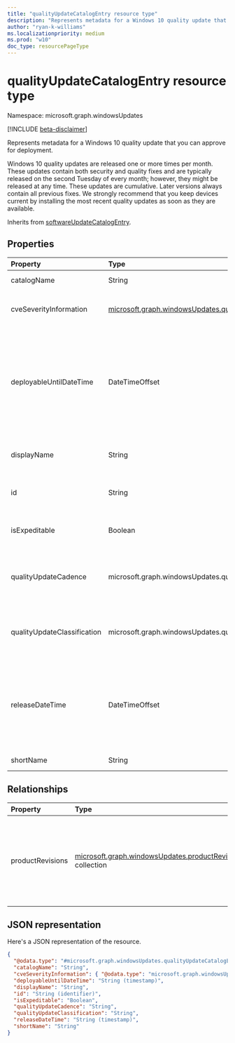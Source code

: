 ```yaml
---
title: "qualityUpdateCatalogEntry resource type"
description: "Represents metadata for a Windows 10 quality update that you can approve for deployment."
author: "ryan-k-williams"
ms.localizationpriority: medium
ms.prod: "w10"
doc_type: resourcePageType
---
```


# qualityUpdateCatalogEntry resource type

Namespace: microsoft.graph.windowsUpdates

[!INCLUDE [beta-disclaimer](../../includes/beta-disclaimer.md)]

Represents metadata for a Windows 10 quality update that you can approve for deployment.

Windows 10 quality updates are released one or more times per month. These updates contain both security and quality fixes and are typically released on the second Tuesday of every month; however, they might be released at any time. These updates are cumulative. Later versions always contain all previous fixes. We strongly recommend that you keep devices current by installing the most recent quality updates as soon as they are available.

Inherits from [softwareUpdateCatalogEntry](../resources/windowsupdates-softwareupdatecatalogentry.md).

## Properties

|Property|Type|Description|
|:---|:---|:---|
|catalogName|String|The catalog name of the content. Read-only.|
|cveSeverityInformation|[microsoft.graph.windowsUpdates.qualityUpdateCveSeverityInformation](../resources/windowsupdates-qualityupdatecveseverityinformation.md)|Severity information of the Common Vulnerabilities and Exposures associated with the content.|
|deployableUntilDateTime|DateTimeOffset|The date on which the content is no longer available for deployment using the service. The Timestamp type represents date and time information using ISO 8601 format and is always in UTC time. For example, midnight UTC on Jan 1, 2014 is `2014-01-01T00:00:00Z`. Read-only. Inherited from [softwareUpdateCatalogEntry](../resources/windowsupdates-softwareupdatecatalogentry.md).|
|displayName|String|The display name of the content. Read-only. Inherited from [softwareUpdateCatalogEntry](../resources/windowsupdates-softwareupdatecatalogentry.md).|
|id|String|The unique identifier for the catalog entry. Read-only. Inherited from [softwareUpdateCatalogEntry](../resources/windowsupdates-softwareupdatecatalogentry.md).|
|isExpeditable|Boolean|Indicates whether the content can be deployed as an expedited quality update. Read-only.|
|qualityUpdateCadence|microsoft.graph.windowsUpdates.qualityUpdateCadence|The publishing cadence of the quality update. Possible values are: `monthly`, `outOfBand`, `unknownFutureValue`. Read-only.|
|qualityUpdateClassification|microsoft.graph.windowsUpdates.qualityUpdateClassification|The classification on the quality update. Possible values are: `all`, `security`, `nonSecurity`, `unknownFutureValue`. Read-only.|
|releaseDateTime|DateTimeOffset|The release date of the content. The Timestamp type represents date and time information using ISO 8601 format and is always in UTC time. For example, midnight UTC on Jan 1, 2014 is `2014-01-01T00:00:00Z`. Read-only. Inherited from [softwareUpdateCatalogEntry](../resources/windowsupdates-softwareupdatecatalogentry.md).|
|shortName|String|The short name of the content. Read-only.|

## Relationships

|Property|Type|Description|
|:---|:---|:---|
|productRevisions|[microsoft.graph.windowsUpdates.productRevision](../resources/windowsupdates-productrevision.md) collection|The operating system product revisions that are released as part of this quality update.|

## JSON representation

Here's a JSON representation of the resource.
<!-- {
  "blockType": "resource",
  "keyProperty": "id",
  "@odata.type": "microsoft.graph.windowsUpdates.qualityUpdateCatalogEntry",
  "baseType": "microsoft.graph.windowsUpdates.softwareUpdateCatalogEntry",
  "openType": false
}
-->
``` json
{
  "@odata.type": "#microsoft.graph.windowsUpdates.qualityUpdateCatalogEntry",
  "catalogName": "String",
  "cveSeverityInformation": { "@odata.type": "microsoft.graph.windowsUpdates.qualityUpdateCveSeverityInformation" },
  "deployableUntilDateTime": "String (timestamp)",
  "displayName": "String",
  "id": "String (identifier)",
  "isExpeditable": "Boolean",
  "qualityUpdateCadence": "String",
  "qualityUpdateClassification": "String",
  "releaseDateTime": "String (timestamp)",
  "shortName": "String"
}
```
